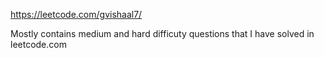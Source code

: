 https://leetcode.com/gvishaal7/

Mostly contains medium and hard difficuty questions that I have solved in leetcode.com
